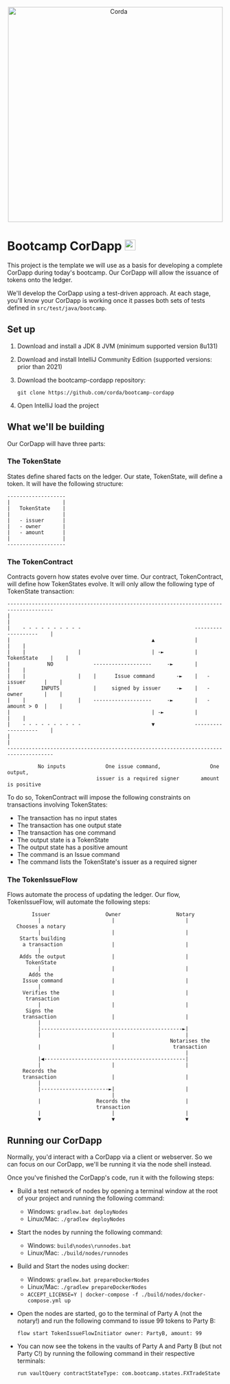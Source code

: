 <p align="center">
  <img src="https://www.corda.net/wp-content/uploads/2016/11/fg005_corda_b.png" alt="Corda" width="500">
</p>

# Bootcamp CorDapp [<img src="https://raw.githubusercontent.com/corda/samples-java/master/webIDE.png" height=25 />](https://ide.corda.net/?folder=/home/coder/bootcamp-cordapp)

This project is the template we will use as a basis for developing a complete CorDapp
during today's bootcamp. Our CorDapp will allow the issuance of tokens onto the ledger.

We'll develop the CorDapp using a test-driven approach. At each stage, you'll know your
CorDapp is working once it passes both sets of tests defined in `src/test/java/bootcamp`.

## Set up

1. Download and install a JDK 8 JVM (minimum supported version 8u131)
2. Download and install IntelliJ Community Edition (supported versions: prior than 2021)
3. Download the bootcamp-cordapp repository:

       git clone https://github.com/corda/bootcamp-cordapp

4. Open IntelliJ load the project

## What we'll be building

Our CorDapp will have three parts:

### The TokenState

States define shared facts on the ledger. Our state, TokenState, will define a
token. It will have the following structure:

    -------------------
    |                 |
    |   TokenState    |
    |                 |
    |   - issuer      |
    |   - owner       |
    |   - amount      |
    |                 |
    -------------------

### The TokenContract

Contracts govern how states evolve over time. Our contract, TokenContract,
will define how TokenStates evolve. It will only allow the following type of
TokenState transaction:

    -------------------------------------------------------------------------------------
    |                                                                                   |
    |    - - - - - - - - - -                                     -------------------    |
    |                                              ▲             |                 |    |
    |    |                 |                       | -►          |   TokenState    |    |
    |            NO             -------------------     -►       |                 |    |
    |    |                 |    |      Issue command       -►    |   - issuer      |    |
    |          INPUTS           |     signed by issuer     -►    |   - owner       |    |
    |    |                 |    -------------------     -►       |   - amount > 0  |    |
    |                                              | -►          |                 |    |
    |    - - - - - - - - - -                       ▼             -------------------    |
    |                                                                                   |
    -------------------------------------------------------------------------------------

              No inputs             One issue command,                One output,
                                 issuer is a required signer       amount is positive

To do so, TokenContract will impose the following constraints on transactions
involving TokenStates:

* The transaction has no input states
* The transaction has one output state
* The transaction has one command
* The output state is a TokenState
* The output state has a positive amount
* The command is an Issue command
* The command lists the TokenState's issuer as a required signer

### The TokenIssueFlow

Flows automate the process of updating the ledger. Our flow, TokenIssueFlow, will
automate the following steps:

            Issuer                  Owner                  Notary
              |                       |                       |
       Chooses a notary
              |                       |                       |
        Starts building
         a transaction                |                       |
              |
        Adds the output               |                       |
          TokenState
              |                       |                       |
           Adds the
         Issue command                |                       |
              |
         Verifies the                 |                       |
          transaction
              |                       |                       |
          Signs the
         transaction                  |                       |
              |
              |----------------------------------------------►|
              |                       |                       |
                                                         Notarises the
              |                       |                   transaction
                                                              |
              |◀----------------------------------------------|
              |                       |                       |
         Records the
         transaction                  |                       |
              |
              |----------------------►|                       |
                                      |
              |                  Records the                  |
                                 transaction
              |                       |                       |
              ▼                       ▼                       ▼

## Running our CorDapp

Normally, you'd interact with a CorDapp via a client or webserver. So we can
focus on our CorDapp, we'll be running it via the node shell instead.

Once you've finished the CorDapp's code, run it with the following steps:

* Build a test network of nodes by opening a terminal window at the root of
  your project and running the following command:

  * Windows:   `gradlew.bat deployNodes`
  * Linux/Mac:     `./gradlew deployNodes`

* Start the nodes by running the following command:

  * Windows:   `build\nodes\runnodes.bat`
  * Linux/Mac: `./build/nodes/runnodes`



* Build and Start the nodes using docker:
  * Windows:   `gradlew.bat prepareDockerNodes`
  * Linux/Mac:     `./gradlew prepareDockerNodes`
  * `ACCEPT_LICENSE=Y | docker-compose -f ./build/nodes/docker-compose.yml up`


* Open the nodes are started, go to the terminal of Party A (not the notary!)
  and run the following command to issue 99 tokens to Party B:

  `flow start TokenIssueFlowInitiator owner: PartyB, amount: 99`

* You can now see the tokens in the vaults of Party A and Party B (but not
  Party C!) by running the following command in their respective terminals:

  `run vaultQuery contractStateType: com.bootcamp.states.FXTradeState`
